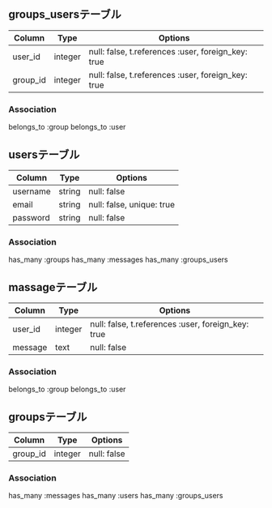 ## groups_usersテーブル
|Column|Type|Options|
|------|----|-------|
|user_id|integer|null: false, t.references :user, foreign_key: true|
|group_id|integer|null: false, t.references :user, foreign_key: true|
### Association
  belongs_to :group
  belongs_to :user

## usersテーブル
|Column|Type|Options|
|------|----|-------|
|username|string|null: false|
|email|string|null: false, unique: true|
|password|string|null: false|
### Association
  has_many :groups
  has_many :messages
  has_many :groups_users
  
## massageテーブル
|Column|Type|Options|
|------|----|-------|
|user_id|integer|null: false, t.references :user, foreign_key: true|
|message|text|null: false|
### Association
  belongs_to :group
  belongs_to :user

## groupsテーブル
|Column|Type|Options|
|------|----|-------|
|group_id|integer|null: false|
### Association
  has_many :messages
  has_many :users
  has_many :groups_users